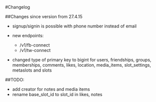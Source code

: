 #Changelog

##Changes since version from 27.4.15
- signup/signin is possible with phone number instead of email


- new endpoints:
    - /v1/fb-connect
    - /v1/tw-connect

- changed type of primary key to bigint for users, friendships, groups,
  memberships, comments, likes, location, media_items, slot_settings,  metaslots and slots




##TODO:
- add creator for notes and media items
- rename base_slot_id to slot_id in likes, notes

